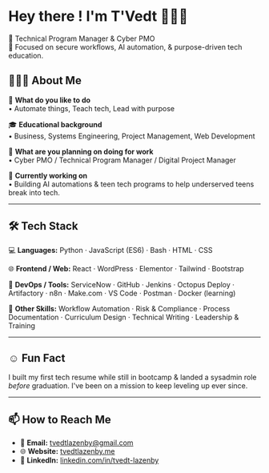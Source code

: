 # Hey there ! I'm T'Vedt 👋🏽🤓

💼 Technical Program Manager & Cyber PMO<br>
🔐 Focused on secure workflows, AI automation, & purpose-driven tech education.

## 👩🏽‍💻 About Me

🤔 **What do you like to do**  
• Automate things, Teach tech, Lead with purpose  

🎓 **Educational background**  
• Business, Systems Engineering, Project Management, Web Development  

💼 **What are you planning on doing for work**  
• Cyber PMO / Technical Program Manager / Digital Project Manager

🌱 **Currently working on**  
• Building AI automations & teen tech programs to help underserved teens break into tech.

---

## 🛠️ Tech Stack

💻 **Languages:** Python · JavaScript (ES6) · Bash · HTML · CSS  

🌐 **Frontend / Web:** React · WordPress · Elementor · Tailwind · Bootstrap  

🔧 **DevOps / Tools:** ServiceNow · GitHub · Jenkins · Octopus Deploy · Artifactory · n8n · Make.com · VS Code · Postman · Docker (learning)  

🧠 **Other Skills:** Workflow Automation · Risk & Compliance · Process Documentation · Curriculum Design · Technical Writing · Leadership & Training

---

## ☺️ Fun Fact

I built my first tech resume while still in bootcamp & landed a sysadmin role *before* graduation. I've been on a mission to keep leveling up ever since.

---

## 📫 How to Reach Me

- 📧 **Email:** [tvedtlazenby@gmail.com](mailto:tvedtlazenby@gmail.com)  
- 🌐 **Website:** [tvedtlazenby.me](https://tvedtlazenby.me)  
- 💼 **LinkedIn:** [linkedin.com/in/tvedt-lazenby](https://www.linkedin.com/in/tvedt-lazenby) 
<!---
10DownPro/10DownPro is a ✨ special ✨ repository because its `README.md` (this file) appears on your GitHub profile.
You can click the Preview link to take a look at your changes.
--->
